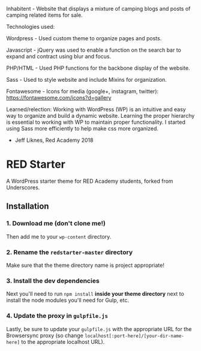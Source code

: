 

Inhabitent - Website that displays a mixture of camping blogs and posts of camping related items for sale.



Technologies used:


Wordpress - Used custom theme to organize pages and posts.

Javascript - jQuery was used to enable a function on the search bar to expand and contract using blur and focus.

PHP/HTML - Used PHP functions for the backbone display of the website.

Sass - Used to style website and include Mixins for organization.


Fontawesome - Icons for media (google+, instagram, twitter): https://fontawesome.com/icons?d=gallery


Learned/relection:
    Working with WordPress (WP) is an intuitive and easy way to organize and build a dynamic website. Learning the proper hierarchy is essential to working with WP to maintain proper functionality. I started using Sass more efficiently to help make css more organized.

- Jeff Liknes, Red Academy 2018


























# RED Starter

A WordPress starter theme for RED Academy students, forked from Underscores.

## Installation

### 1. Download me (don't clone me!)

Then add me to your `wp-content` directory.

### 2. Rename the `redstarter-master` directory

Make sure that the theme directory name is project appropriate!

### 3. Install the dev dependencies

Next you'll need to run `npm install` **inside your theme directory** next to install the node modules you'll need for Gulp, etc.

### 4. Update the proxy in `gulpfile.js`

Lastly, be sure to update your `gulpfile.js` with the appropriate URL for the Browsersync proxy (so change `localhost[:port-here]/[your-dir-name-here]` to the appropriate localhost URL).
